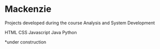 # Mackenzie
Projects developed during the course Analysis and System Development

HTML
CSS
Javascript
Java
Python

*under construction
